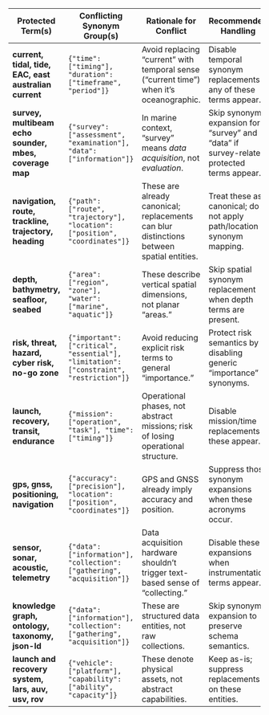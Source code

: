 | Protected Term(s)                                      | Conflicting Synonym Group(s)                                                            | Rationale for Conflict                                                                    | Recommended Handling                                                                     |
|--------------------------------------------------------|-----------------------------------------------------------------------------------------|-------------------------------------------------------------------------------------------|------------------------------------------------------------------------------------------|
| **current, tidal, tide, EAC, east australian current** | `{"time": ["timing"], "duration": ["timeframe", "period"]}`                             | Avoid replacing “current” with temporal sense (“current time”) when it’s oceanographic.   | Disable temporal synonym replacements if any of these terms appear.                      |
| **survey, multibeam echo sounder, mbes, coverage map** | `{"survey": ["assessment", "examination"], "data": ["information"]}`                    | In marine context, “survey” means *data acquisition*, not *evaluation*.                   | Skip synonym expansion for “survey” and “data” if survey-related protected terms appear. |
| **navigation, route, trackline, trajectory, heading**  | `{"path": ["route", "trajectory"], "location": ["position", "coordinates"]}`            | These are already canonical; replacements can blur distinctions between spatial entities. | Treat these as canonical; do not apply path/location synonym mapping.                    |
| **depth, bathymetry, seafloor, seabed**                | `{"area": ["region", "zone"], "water": ["marine", "aquatic"]}`                          | These describe vertical spatial dimensions, not planar “areas.”                           | Skip spatial synonym replacement when depth terms are present.                           |
| **risk, threat, hazard, cyber risk, no-go zone**       | `{"important": ["critical", "essential"], "limitation": ["constraint", "restriction"]}` | Avoid reducing explicit risk terms to general “importance.”                               | Protect risk semantics by disabling generic “importance” synonyms.                       |
| **launch, recovery, transit, endurance**               | `{"mission": ["operation", "task"], "time": ["timing"]}`                                | Operational phases, not abstract missions; risk of losing operational structure.          | Disable mission/time replacements if these appear.                                       |
| **gps, gnss, positioning, navigation**                 | `{"accuracy": ["precision"], "location": ["position", "coordinates"]}`                  | GPS and GNSS already imply accuracy and position.                                         | Suppress those synonym expansions when these acronyms occur.                             |
| **sensor, sonar, acoustic, telemetry**                 | `{"data": ["information"], "collection": ["gathering", "acquisition"]}`                 | Data acquisition hardware shouldn’t trigger text-based sense of “collecting.”             | Disable these expansions when instrumentation terms appear.                              |
| **knowledge graph, ontology, taxonomy, json-ld**       | `{"data": ["information"], "collection": ["gathering", "acquisition"]}`                 | These are structured data entities, not raw collections.                                  | Skip synonym expansion to preserve schema semantics.                                     |
| **launch and recovery system, lars, auv, usv, rov**    | `{"vehicle": ["platform"], "capability": ["ability", "capacity"]}`                      | These denote physical assets, not abstract capabilities.                                  | Keep as-is; suppress replacements on these entities.                                     |
